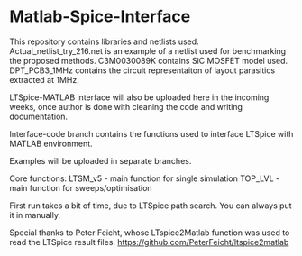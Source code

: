 # Matlab-Spice-Interface

This repository contains libraries and netlists used.
Actual_netlist_try_216.net is an example of a netlist used for benchmarking the proposed methods.
C3M0030089K contains SiC MOSFET model used.
DPT_PCB3_1MHz contains the circuit representaiton of layout parasitics extracted at 1MHz.

LTSpice-MATLAB interface will also be uploaded here in the incoming weeks, once author is done with cleaning the code and writing documentation.

Interface-code branch contains the functions used to interface LTSpice with MATLAB environment.

Examples will be uploaded in separate branches.

Core functions:
LTSM_v5 - main function for single simulation
TOP_LVL - main function for sweeps/optimisation

First run takes a bit of time, due to LTSpice path search. You can always put it in manually.

Special thanks to Peter Feicht, whose LTspice2Matlab function was used to read the LTSpice result files.
https://github.com/PeterFeicht/ltspice2matlab
